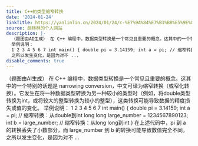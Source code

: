 ```yaml
---
title: C++的类型缩窄转换
date: '2024-01-24'
linkTitle: https://yanlinlin.cn/2024/01/24/c-%E7%9A%84%E7%B1%BB%E5%9E%8B%E7%BC%A9%E7%AA%84%E8%BD%AC%E6%8D%A2/
source: 颜林林的个人网站
description: |-
  （题图由AI生成） 在 C++ 编程中，数据类型转换是一个常见且重要的概念。这其中的一个特别的话题是 narrowing conversion，中文可译为缩窄转换（或窄化转换）。它发生在将一种数据类型转换为另一种较小的类型时（例如，将double类型转换为int，或将较大的整型转换为较小的整型），这类转换可能导致数据的精度损失或值的变化。
  举例说明：
  1 2 3 4 5 6 7 int main() { double pi = 3.14159; int a = pi; // 缩窄转换：从double到int long long large_number = 1234567890123; int b = large_number; // 缩窄转换：从long long到int } 在上述代码中，pi 到 a 的转换丢失了小数部分，而 large_number 到 b 的转换可能导致数值完全不同。
  之所以发生变化，是因为对不 ...
disable_comments: true
---
```

（题图由AI生成） 在 C++ 编程中，数据类型转换是一个常见且重要的概念。这其中的一个特别的话题是 narrowing conversion，中文可译为缩窄转换（或窄化转换）。它发生在将一种数据类型转换为另一种较小的类型时（例如，将double类型转换为int，或将较大的整型转换为较小的整型），这类转换可能导致数据的精度损失或值的变化。
举例说明：
1 2 3 4 5 6 7 int main() { double pi = 3.14159; int a = pi; // 缩窄转换：从double到int long long large_number = 1234567890123; int b = large_number; // 缩窄转换：从long long到int } 在上述代码中，pi 到 a 的转换丢失了小数部分，而 large_number 到 b 的转换可能导致数值完全不同。
之所以发生变化，是因为对不 ...